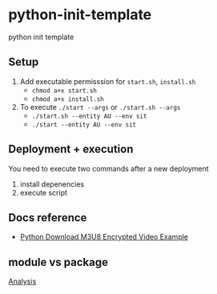 # python-init-template
python init template

## Setup

1. Add executable permisssion for `start.sh`, `install.sh`
   - `chmod a+x start.sh`
   - `chmod a+x install.sh`
2. To execute `./start --args` or `./start.sh --args`
   - `./start.sh --entity AU --env sit`
   - `./start --entity AU --env sit`

## Deployment + execution
You need to execute two commands after a new deployment
1. install depenencies
2. execute script

## Docs reference
- [Python Download M3U8 Encrypted Video Example](https://www.fatalerrors.org/a/python-download-m3u8-encrypted-video-example.html)

## module vs package
[Analysis](https://baijiahao.baidu.com/s?id=1719012170117330312&wfr=spider&for=pc)